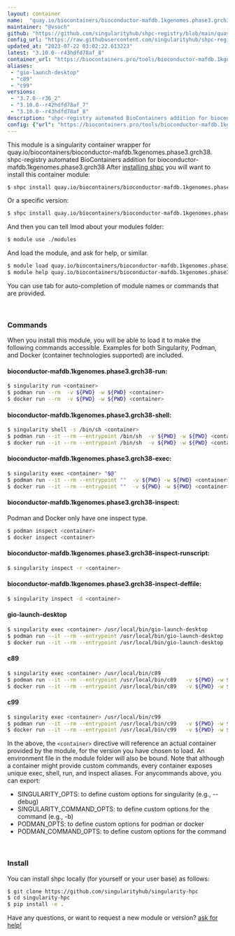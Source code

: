 ```yaml
---
layout: container
name:  "quay.io/biocontainers/bioconductor-mafdb.1kgenomes.phase3.grch38"
maintainer: "@vsoch"
github: "https://github.com/singularityhub/shpc-registry/blob/main/quay.io/biocontainers/bioconductor-mafdb.1kgenomes.phase3.grch38/container.yaml"
config_url: "https://raw.githubusercontent.com/singularityhub/shpc-registry/main/quay.io/biocontainers/bioconductor-mafdb.1kgenomes.phase3.grch38/container.yaml"
updated_at: "2023-07-22 03:02:22.613223"
latest: "3.10.0--r43hdfd78af_8"
container_url: "https://biocontainers.pro/tools/bioconductor-mafdb.1kgenomes.phase3.grch38"
aliases:
 - "gio-launch-desktop"
 - "c89"
 - "c99"
versions:
 - "3.7.0--r36_2"
 - "3.10.0--r42hdfd78af_7"
 - "3.10.0--r43hdfd78af_8"
description: "shpc-registry automated BioContainers addition for bioconductor-mafdb.1kgenomes.phase3.grch38"
config: {"url": "https://biocontainers.pro/tools/bioconductor-mafdb.1kgenomes.phase3.grch38", "maintainer": "@vsoch", "description": "shpc-registry automated BioContainers addition for bioconductor-mafdb.1kgenomes.phase3.grch38", "latest": {"3.10.0--r43hdfd78af_8": "sha256:50beb4e59150b112a2e39e8c0cd05f9c1cb8b6716c8225788b10b8fe6c9df7b8"}, "tags": {"3.7.0--r36_2": "sha256:890463822e8afd00183a267e772e3794b46e34899f55ca548a04d4e6ca72b311", "3.10.0--r42hdfd78af_7": "sha256:baf0d35a22fdf6a3476313761a9c022ae02cab9e1b4d1c8b15ae4169fdf7b7c6", "3.10.0--r43hdfd78af_8": "sha256:50beb4e59150b112a2e39e8c0cd05f9c1cb8b6716c8225788b10b8fe6c9df7b8"}, "docker": "quay.io/biocontainers/bioconductor-mafdb.1kgenomes.phase3.grch38", "aliases": {"gio-launch-desktop": "/usr/local/bin/gio-launch-desktop", "c89": "/usr/local/bin/c89", "c99": "/usr/local/bin/c99"}}
---
```


This module is a singularity container wrapper for quay.io/biocontainers/bioconductor-mafdb.1kgenomes.phase3.grch38.
shpc-registry automated BioContainers addition for bioconductor-mafdb.1kgenomes.phase3.grch38
After [installing shpc](#install) you will want to install this container module:


```bash
$ shpc install quay.io/biocontainers/bioconductor-mafdb.1kgenomes.phase3.grch38
```

Or a specific version:

```bash
$ shpc install quay.io/biocontainers/bioconductor-mafdb.1kgenomes.phase3.grch38:3.10.0--r43hdfd78af_8
```

And then you can tell lmod about your modules folder:

```bash
$ module use ./modules
```

And load the module, and ask for help, or similar.

```bash
$ module load quay.io/biocontainers/bioconductor-mafdb.1kgenomes.phase3.grch38/3.10.0--r43hdfd78af_8
$ module help quay.io/biocontainers/bioconductor-mafdb.1kgenomes.phase3.grch38/3.10.0--r43hdfd78af_8
```

You can use tab for auto-completion of module names or commands that are provided.

<br>

### Commands

When you install this module, you will be able to load it to make the following commands accessible.
Examples for both Singularity, Podman, and Docker (container technologies supported) are included.

#### bioconductor-mafdb.1kgenomes.phase3.grch38-run:

```bash
$ singularity run <container>
$ podman run --rm  -v ${PWD} -w ${PWD} <container>
$ docker run --rm  -v ${PWD} -w ${PWD} <container>
```

#### bioconductor-mafdb.1kgenomes.phase3.grch38-shell:

```bash
$ singularity shell -s /bin/sh <container>
$ podman run --it --rm --entrypoint /bin/sh  -v ${PWD} -w ${PWD} <container>
$ docker run --it --rm --entrypoint /bin/sh  -v ${PWD} -w ${PWD} <container>
```

#### bioconductor-mafdb.1kgenomes.phase3.grch38-exec:

```bash
$ singularity exec <container> "$@"
$ podman run --it --rm --entrypoint ""  -v ${PWD} -w ${PWD} <container> "$@"
$ docker run --it --rm --entrypoint ""  -v ${PWD} -w ${PWD} <container> "$@"
```

#### bioconductor-mafdb.1kgenomes.phase3.grch38-inspect:

Podman and Docker only have one inspect type.

```bash
$ podman inspect <container>
$ docker inspect <container>
```

#### bioconductor-mafdb.1kgenomes.phase3.grch38-inspect-runscript:

```bash
$ singularity inspect -r <container>
```

#### bioconductor-mafdb.1kgenomes.phase3.grch38-inspect-deffile:

```bash
$ singularity inspect -d <container>
```


#### gio-launch-desktop

```bash
$ singularity exec <container> /usr/local/bin/gio-launch-desktop
$ podman run --it --rm --entrypoint /usr/local/bin/gio-launch-desktop   -v ${PWD} -w ${PWD} <container> -c " $@"
$ docker run --it --rm --entrypoint /usr/local/bin/gio-launch-desktop   -v ${PWD} -w ${PWD} <container> -c " $@"
```


#### c89

```bash
$ singularity exec <container> /usr/local/bin/c89
$ podman run --it --rm --entrypoint /usr/local/bin/c89   -v ${PWD} -w ${PWD} <container> -c " $@"
$ docker run --it --rm --entrypoint /usr/local/bin/c89   -v ${PWD} -w ${PWD} <container> -c " $@"
```


#### c99

```bash
$ singularity exec <container> /usr/local/bin/c99
$ podman run --it --rm --entrypoint /usr/local/bin/c99   -v ${PWD} -w ${PWD} <container> -c " $@"
$ docker run --it --rm --entrypoint /usr/local/bin/c99   -v ${PWD} -w ${PWD} <container> -c " $@"
```



In the above, the `<container>` directive will reference an actual container provided
by the module, for the version you have chosen to load. An environment file in the
module folder will also be bound. Note that although a container
might provide custom commands, every container exposes unique exec, shell, run, and
inspect aliases. For anycommands above, you can export:

 - SINGULARITY_OPTS: to define custom options for singularity (e.g., --debug)
 - SINGULARITY_COMMAND_OPTS: to define custom options for the command (e.g., -b)
 - PODMAN_OPTS: to define custom options for podman or docker
 - PODMAN_COMMAND_OPTS: to define custom options for the command

<br>

### Install

You can install shpc locally (for yourself or your user base) as follows:

```bash
$ git clone https://github.com/singularityhub/singularity-hpc
$ cd singularity-hpc
$ pip install -e .
```

Have any questions, or want to request a new module or version? [ask for help!](https://github.com/singularityhub/singularity-hpc/issues)